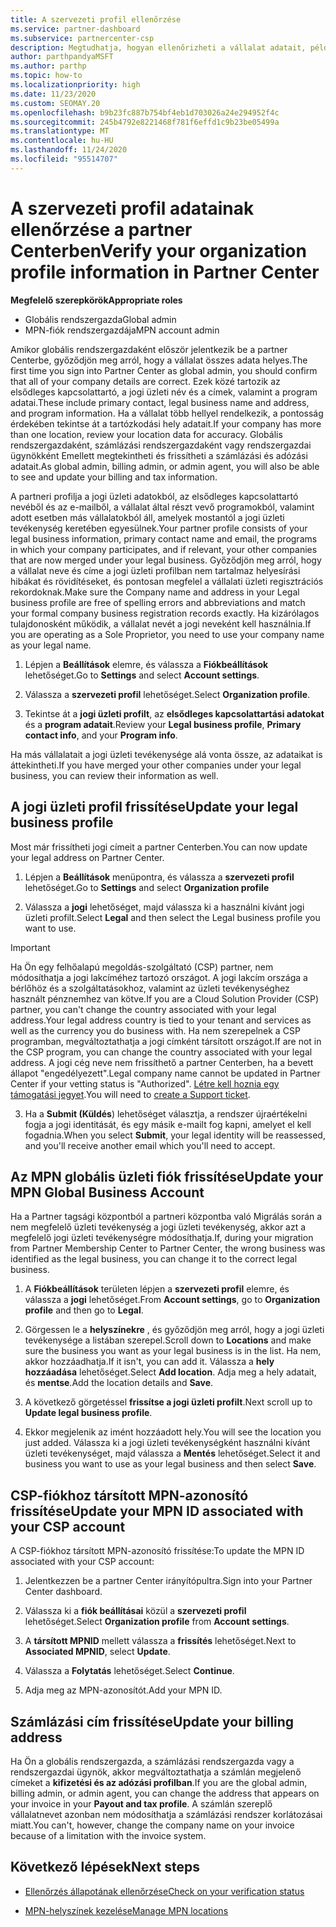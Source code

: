 ```yaml
---
title: A szervezeti profil ellenőrzése
ms.service: partner-dashboard
ms.subservice: partnercenter-csp
description: Megtudhatja, hogyan ellenőrizheti a vállalat adatait, például az elsődleges kapcsolattartási, a lakcím-és a program-információkat. A jogi és számlázási címeket is frissítheti.
author: parthpandyaMSFT
ms.author: parthp
ms.topic: how-to
ms.localizationpriority: high
ms.date: 11/23/2020
ms.custom: SEOMAY.20
ms.openlocfilehash: b9b23fc887b754bf4eb1d703026a24e294952f4c
ms.sourcegitcommit: 245b4792e8221468f781f6effd1c9b23be05499a
ms.translationtype: MT
ms.contentlocale: hu-HU
ms.lasthandoff: 11/24/2020
ms.locfileid: "95514707"
---
```

# <a name="verify-your-organization-profile-information-in-partner-center"></a><span data-ttu-id="dee76-104">A szervezeti profil adatainak ellenőrzése a partner Centerben</span><span class="sxs-lookup"><span data-stu-id="dee76-104">Verify your organization profile information in Partner Center</span></span>

<span data-ttu-id="dee76-105">**Megfelelő szerepkörök**</span><span class="sxs-lookup"><span data-stu-id="dee76-105">**Appropriate roles**</span></span>

- <span data-ttu-id="dee76-106">Globális rendszergazda</span><span class="sxs-lookup"><span data-stu-id="dee76-106">Global admin</span></span>
- <span data-ttu-id="dee76-107">MPN-fiók rendszergazdája</span><span class="sxs-lookup"><span data-stu-id="dee76-107">MPN account admin</span></span>

<span data-ttu-id="dee76-108">Amikor globális rendszergazdaként először jelentkezik be a partner Centerbe, győződjön meg arról, hogy a vállalat összes adata helyes.</span><span class="sxs-lookup"><span data-stu-id="dee76-108">The first time you sign into Partner Center as global admin, you should confirm that all of your company details are correct.</span></span> <span data-ttu-id="dee76-109">Ezek közé tartozik az elsődleges kapcsolattartó, a jogi üzleti név és a címek, valamint a program adatai.</span><span class="sxs-lookup"><span data-stu-id="dee76-109">These include primary contact, legal business name and address, and program information.</span></span> <span data-ttu-id="dee76-110">Ha a vállalat több hellyel rendelkezik, a pontosság érdekében tekintse át a tartózkodási hely adatait.</span><span class="sxs-lookup"><span data-stu-id="dee76-110">If your company has more than one location, review your location data for accuracy.</span></span> <span data-ttu-id="dee76-111">Globális rendszergazdaként, számlázási rendszergazdaként vagy rendszergazdai ügynökként Emellett megtekintheti és frissítheti a számlázási és adózási adatait.</span><span class="sxs-lookup"><span data-stu-id="dee76-111">As global admin, billing admin, or admin agent, you will also be able to see and update your billing and tax information.</span></span>

<span data-ttu-id="dee76-112">A partneri profilja a jogi üzleti adatokból, az elsődleges kapcsolattartó nevéből és az e-mailből, a vállalat által részt vevő programokból, valamint adott esetben más vállalatokból áll, amelyek mostantól a jogi üzleti tevékenység keretében egyesülnek.</span><span class="sxs-lookup"><span data-stu-id="dee76-112">Your partner profile consists of your legal business information, primary contact name and email, the programs in which your company participates, and if relevant, your other companies that are now merged under your legal business.</span></span> <span data-ttu-id="dee76-113">Győződjön meg arról, hogy a vállalat neve és címe a jogi üzleti profilban nem tartalmaz helyesírási hibákat és rövidítéseket, és pontosan megfelel a vállalati üzleti regisztrációs rekordoknak.</span><span class="sxs-lookup"><span data-stu-id="dee76-113">Make sure the Company name and address in your Legal business profile are free of spelling errors and abbreviations and match your formal company business registration records exactly.</span></span> <span data-ttu-id="dee76-114">Ha kizárólagos tulajdonosként működik, a vállalat nevét a jogi neveként kell használnia.</span><span class="sxs-lookup"><span data-stu-id="dee76-114">If you are operating as a Sole Proprietor, you need to use your company name as your legal name.</span></span>

1. <span data-ttu-id="dee76-115">Lépjen a **Beállítások** elemre, és válassza a **Fiókbeállítások** lehetőséget.</span><span class="sxs-lookup"><span data-stu-id="dee76-115">Go to **Settings** and select **Account settings**.</span></span>
 
1. <span data-ttu-id="dee76-116">Válassza a **szervezeti profil** lehetőséget.</span><span class="sxs-lookup"><span data-stu-id="dee76-116">Select **Organization profile**.</span></span> 

2. <span data-ttu-id="dee76-117">Tekintse át a **jogi üzleti profilt**, az **elsődleges kapcsolattartási adatokat** és a **program adatait**.</span><span class="sxs-lookup"><span data-stu-id="dee76-117">Review your **Legal business profile**, **Primary contact info**, and your **Program info**.</span></span>

<span data-ttu-id="dee76-118">Ha más vállalatait a jogi üzleti tevékenysége alá vonta össze, az adataikat is áttekintheti.</span><span class="sxs-lookup"><span data-stu-id="dee76-118">If you have merged your other companies under your legal business, you can review their information as well.</span></span> 

## <a name="update-your-legal-business-profile"></a><span data-ttu-id="dee76-119">A jogi üzleti profil frissítése</span><span class="sxs-lookup"><span data-stu-id="dee76-119">Update your legal business profile</span></span>

<span data-ttu-id="dee76-120">Most már frissítheti jogi címeit a partner Centerben.</span><span class="sxs-lookup"><span data-stu-id="dee76-120">You can now update your legal address on Partner Center.</span></span>

1. <span data-ttu-id="dee76-121">Lépjen a **Beállítások** menüpontra, és válassza a **szervezeti profil** lehetőséget.</span><span class="sxs-lookup"><span data-stu-id="dee76-121">Go to **Settings** and select **Organization profile**</span></span>


2. <span data-ttu-id="dee76-122">Válassza a **jogi**  lehetőséget, majd válassza ki a használni kívánt jogi üzleti profilt.</span><span class="sxs-lookup"><span data-stu-id="dee76-122">Select **Legal**  and then select the Legal business profile you want to use.</span></span>

>[!Important]
><span data-ttu-id="dee76-123">Ha Ön egy felhőalapú megoldás-szolgáltató (CSP) partner, nem módosíthatja a jogi lakcíméhez tartozó országot. A jogi lakcím országa a bérlőhöz és a szolgáltatásokhoz, valamint az üzleti tevékenységhez használt pénznemhez van kötve.</span><span class="sxs-lookup"><span data-stu-id="dee76-123">If you are a Cloud Solution Provider (CSP) partner, you can't change the country associated with your legal address.Your legal address country is tied to your tenant and services as well as the currency you do business with.</span></span> <span data-ttu-id="dee76-124">Ha nem szerepelnek a CSP programban, megváltoztathatja a jogi címként társított országot.</span><span class="sxs-lookup"><span data-stu-id="dee76-124">If are not in the CSP program, you can change the country associated with your legal address.</span></span> <span data-ttu-id="dee76-125">A jogi cég neve nem frissíthető a partner Centerben, ha a bevett állapot "engedélyezett".</span><span class="sxs-lookup"><span data-stu-id="dee76-125">Legal company name cannot be updated in Partner Center if your vetting status is "Authorized".</span></span> <span data-ttu-id="dee76-126">[Létre kell hoznia egy támogatási jegyet](https://partner.microsoft.com/dashboard/support/csp/servicerequests/create?stage=2&topicid=eb74583c-61b3-2124-bffc-00920e0ae772).</span><span class="sxs-lookup"><span data-stu-id="dee76-126">You will need to [create a Support ticket](https://partner.microsoft.com/dashboard/support/csp/servicerequests/create?stage=2&topicid=eb74583c-61b3-2124-bffc-00920e0ae772).</span></span>

3. <span data-ttu-id="dee76-127">Ha a **Submit (Küldés**) lehetőséget választja, a rendszer újraértékelni fogja a jogi identitását, és egy másik e-mailt fog kapni, amelyet el kell fogadnia.</span><span class="sxs-lookup"><span data-stu-id="dee76-127">When you select **Submit**, your legal identity will be reassessed, and you'll receive another email which you'll need to accept.</span></span>

## <a name="update-your-mpn-global-business-account"></a><span data-ttu-id="dee76-128">Az MPN globális üzleti fiók frissítése</span><span class="sxs-lookup"><span data-stu-id="dee76-128">Update your MPN Global Business Account</span></span>

<span data-ttu-id="dee76-129">Ha a Partner tagsági központból a partneri központba való Migrálás során a nem megfelelő üzleti tevékenység a jogi üzleti tevékenység, akkor azt a megfelelő jogi üzleti tevékenységre módosíthatja.</span><span class="sxs-lookup"><span data-stu-id="dee76-129">If, during your migration from Partner Membership Center to Partner Center, the wrong business was identified as the legal business, you can change it to the correct legal business.</span></span>

1. <span data-ttu-id="dee76-130">A **Fiókbeállítások** területen lépjen a **szervezeti profil** elemre, és válassza a **jogi** lehetőséget.</span><span class="sxs-lookup"><span data-stu-id="dee76-130">From **Account settings**, go to **Organization profile** and then go to **Legal**.</span></span>

1.  <span data-ttu-id="dee76-131">Görgessen le a **helyszínekre** , és győződjön meg arról, hogy a jogi üzleti tevékenysége a listában szerepel.</span><span class="sxs-lookup"><span data-stu-id="dee76-131">Scroll down to **Locations** and make sure the business you want as your legal business is in the list.</span></span> <span data-ttu-id="dee76-132">Ha nem, akkor hozzáadhatja.</span><span class="sxs-lookup"><span data-stu-id="dee76-132">If it isn't, you can add it.</span></span> <span data-ttu-id="dee76-133">Válassza a **hely hozzáadása** lehetőséget.</span><span class="sxs-lookup"><span data-stu-id="dee76-133">Select **Add location**.</span></span> <span data-ttu-id="dee76-134">Adja meg a hely adatait, és **mentse**.</span><span class="sxs-lookup"><span data-stu-id="dee76-134">Add the location details and **Save**.</span></span>

2. <span data-ttu-id="dee76-135">A következő görgetéssel **frissítse a jogi üzleti profilt**.</span><span class="sxs-lookup"><span data-stu-id="dee76-135">Next scroll up to **Update legal business profile**.</span></span>

3. <span data-ttu-id="dee76-136">Ekkor megjelenik az imént hozzáadott hely.</span><span class="sxs-lookup"><span data-stu-id="dee76-136">You will see the location you just added.</span></span> <span data-ttu-id="dee76-137">Válassza ki a jogi üzleti tevékenységként használni kívánt üzleti tevékenységet, majd válassza a **Mentés** lehetőséget.</span><span class="sxs-lookup"><span data-stu-id="dee76-137">Select it and business you want to use as your legal business and then select **Save**.</span></span>

## <a name="update-your-mpn-id-associated-with-your-csp-account"></a><span data-ttu-id="dee76-138">CSP-fiókhoz társított MPN-azonosító frissítése</span><span class="sxs-lookup"><span data-stu-id="dee76-138">Update your MPN ID associated with your CSP account</span></span>

<span data-ttu-id="dee76-139">A CSP-fiókhoz társított MPN-azonosító frissítése:</span><span class="sxs-lookup"><span data-stu-id="dee76-139">To update the MPN ID associated with your CSP account:</span></span>

1. <span data-ttu-id="dee76-140">Jelentkezzen be a partner Center irányítópultra.</span><span class="sxs-lookup"><span data-stu-id="dee76-140">Sign into your Partner Center dashboard.</span></span>
 
1. <span data-ttu-id="dee76-141">Válassza ki a **fiók beállításai** közül a **szervezeti profil** lehetőséget.</span><span class="sxs-lookup"><span data-stu-id="dee76-141">Select **Organization profile** from **Account settings**.</span></span>

1. <span data-ttu-id="dee76-142">A **társított MPNID** mellett válassza a **frissítés** lehetőséget.</span><span class="sxs-lookup"><span data-stu-id="dee76-142">Next to **Associated MPNID**, select **Update**.</span></span>
 
1. <span data-ttu-id="dee76-143">Válassza a **Folytatás** lehetőséget.</span><span class="sxs-lookup"><span data-stu-id="dee76-143">Select **Continue**.</span></span>
 
1. <span data-ttu-id="dee76-144">Adja meg az MPN-azonosítót.</span><span class="sxs-lookup"><span data-stu-id="dee76-144">Add your MPN ID.</span></span>


## <a name="update-your-billing-address"></a><span data-ttu-id="dee76-145">Számlázási cím frissítése</span><span class="sxs-lookup"><span data-stu-id="dee76-145">Update your billing address</span></span>

<span data-ttu-id="dee76-146">Ha Ön a globális rendszergazda, a számlázási rendszergazda vagy a rendszergazdai ügynök, akkor megváltoztathatja a számlán megjelenő címeket a **kifizetési és az adózási profilban**.</span><span class="sxs-lookup"><span data-stu-id="dee76-146">If you are the global admin, billing admin, or admin agent, you can change the address that appears on your invoice in your **Payout and tax profile**.</span></span> <span data-ttu-id="dee76-147">A számlán szereplő vállalatnevet azonban nem módosíthatja a számlázási rendszer korlátozásai miatt.</span><span class="sxs-lookup"><span data-stu-id="dee76-147">You can't, however, change the company name on your invoice because of a limitation with the invoice system.</span></span>

## <a name="next-steps"></a><span data-ttu-id="dee76-148">Következő lépések</span><span class="sxs-lookup"><span data-stu-id="dee76-148">Next steps</span></span>


- [<span data-ttu-id="dee76-149">Ellenőrzés állapotának ellenőrzése</span><span class="sxs-lookup"><span data-stu-id="dee76-149">Check on your verification status</span></span>](verification-responses.md)
 
- [<span data-ttu-id="dee76-150">MPN-helyszínek kezelése</span><span class="sxs-lookup"><span data-stu-id="dee76-150">Manage MPN locations</span></span>](manage-locations.md)



